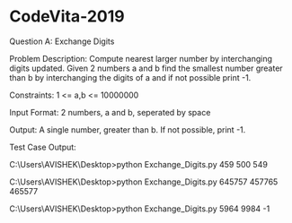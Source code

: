# CodeVita-2019
Question A: Exchange Digits

Problem Description:
Compute nearest larger number by interchanging digits updated.
Given 2 numbers a and b find the smallest number greater than b by interchanging the digits of a and if not possible print -1.

Constraints:
1 <= a,b <= 10000000

Input Format:
2 numbers, a and b, seperated by space

Output:
A single number, greater than b.
If not possible, print -1.

Test Case Output:

C:\Users\AVISHEK\Desktop>python Exchange_Digits.py
459 500
549

C:\Users\AVISHEK\Desktop>python Exchange_Digits.py
645757 457765
465577

C:\Users\AVISHEK\Desktop>python Exchange_Digits.py
5964 9984
-1
